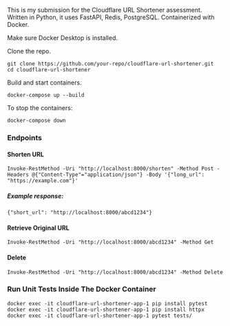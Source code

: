 This is my submission for the Cloudflare URL Shortener assessment. Written in Python, it uses FastAPI, Redis, PostgreSQL. Containerized with Docker.

Make sure Docker Desktop is installed.

Clone the repo.

```
git clone https://github.com/your-repo/cloudflare-url-shortener.git
cd cloudflare-url-shortener
```

Build and start containers.
```
docker-compose up --build
```


To stop the containers:
```
docker-compose down
```

### Endpoints

#### Shorten URL
`Invoke-RestMethod -Uri "http://localhost:8000/shorten" -Method Post -Headers @{"Content-Type"="application/json"} -Body '{"long_url": "https://example.com"}'`
##### Example response: 
`{"short_url": "http://localhost:8000/abcd1234"}`

#### Retrieve Original URL
`Invoke-RestMethod -Uri "http://localhost:8000/abcd1234" -Method Get`

#### Delete 
`Invoke-RestMethod -Uri "http://localhost:8000/abcd1234" -Method Delete`


### Run Unit Tests Inside The Docker Container
```
docker exec -it cloudflare-url-shortener-app-1 pip install pytest
docker exec -it cloudflare-url-shortener-app-1 pip install httpx
docker exec -it cloudflare-url-shortener-app-1 pytest tests/
```



